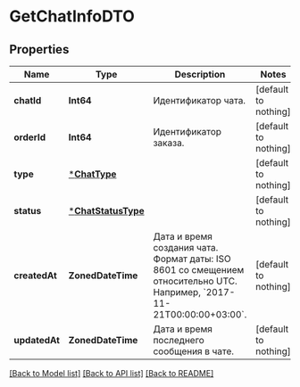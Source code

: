 # GetChatInfoDTO


## Properties
Name | Type | Description | Notes
------------ | ------------- | ------------- | -------------
**chatId** | **Int64** | Идентификатор чата. | [default to nothing]
**orderId** | **Int64** | Идентификатор заказа. | [default to nothing]
**type** | [***ChatType**](ChatType.md) |  | [default to nothing]
**status** | [***ChatStatusType**](ChatStatusType.md) |  | [default to nothing]
**createdAt** | **ZonedDateTime** | Дата и время создания чата.  Формат даты: ISO 8601 со смещением относительно UTC. Например, &#x60;2017-11-21T00:00:00+03:00&#x60;.  | [default to nothing]
**updatedAt** | **ZonedDateTime** | Дата и время последнего сообщения в чате. | [default to nothing]


[[Back to Model list]](../README.md#models) [[Back to API list]](../README.md#api-endpoints) [[Back to README]](../README.md)


